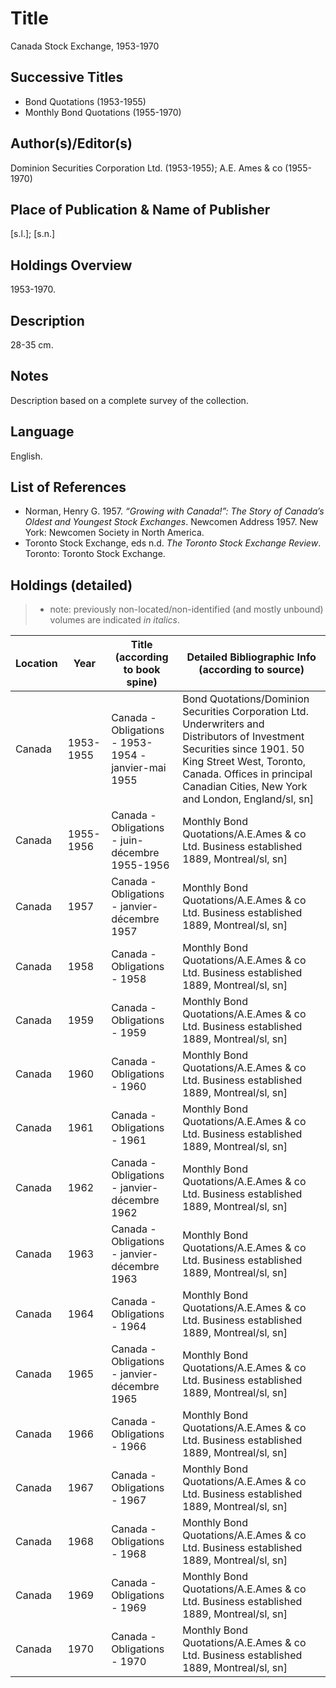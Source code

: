 # Title
Canada Stock Exchange, 1953-1970

## Successive Titles
* Bond Quotations (1953-1955)
* Monthly Bond Quotations (1955-1970)

## Author(s)/Editor(s)
Dominion Securities Corporation Ltd. (1953-1955); A.E. Ames & co (1955-1970)

## Place of Publication & Name of Publisher
[s.l.]; [s.n.]

## Holdings Overview
1953-1970.

## Description
28-35 cm.

## Notes
Description based on a complete survey of the collection.

## Language
English.

## List of References
* Norman, Henry G. 1957. *“Growing with Canada!”: The Story of Canada’s Oldest and Youngest Stock Exchanges*. Newcomen Address 1957. New York: Newcomen Society in North America.
* Toronto Stock Exchange, eds n.d. *The Toronto Stock Exchange Review*. Toronto: Toronto Stock Exchange.

## Holdings (detailed)

> * note: previously non-located/non-identified (and mostly unbound) volumes are indicated *in italics*.

| Location | Year      | Title (according to book spine)                     | Detailed Bibliographic Info (according to source)                                                                                                                                                                                        |
|----------|-----------|-----------------------------------------------------|------------------------------------------------------------------------------------------------------------------------------------------------------------------------------------------------------------------------------------------|
| Canada   | 1953-1955 | Canada - Obligations - 1953-1954 - janvier-mai 1955 | Bond Quotations/Dominion Securities Corporation Ltd. Underwriters and Distributors of Investment Securities since 1901. 50 King Street West, Toronto, Canada. Offices in principal Canadian Cities, New York and London, England/sl, sn] |
| Canada   | 1955-1956 | Canada - Obligations - juin-décembre 1955-1956      | Monthly Bond Quotations/A.E.Ames & co Ltd. Business established 1889, Montreal/sl, sn]                                                                                                                                                   |
| Canada   | 1957      | Canada - Obligations - janvier-décembre 1957        | Monthly Bond Quotations/A.E.Ames & co Ltd. Business established 1889, Montreal/sl, sn]                                                                                                                                                   |
| Canada   | 1958      | Canada - Obligations - 1958                         | Monthly Bond Quotations/A.E.Ames & co Ltd. Business established 1889, Montreal/sl, sn]                                                                                                                                                   |
| Canada   | 1959      | Canada - Obligations - 1959                         | Monthly Bond Quotations/A.E.Ames & co Ltd. Business established 1889, Montreal/sl, sn]                                                                                                                                                   |
| Canada   | 1960      | Canada - Obligations - 1960                         | Monthly Bond Quotations/A.E.Ames & co Ltd. Business established 1889, Montreal/sl, sn]                                                                                                                                                   |
| Canada   | 1961      | Canada - Obligations - 1961                         | Monthly Bond Quotations/A.E.Ames & co Ltd. Business established 1889, Montreal/sl, sn]                                                                                                                                                   |
| Canada   | 1962      | Canada - Obligations - janvier-décembre 1962        | Monthly Bond Quotations/A.E.Ames & co Ltd. Business established 1889, Montreal/sl, sn]                                                                                                                                                   |
| Canada   | 1963      | Canada - Obligations - janvier-décembre 1963        | Monthly Bond Quotations/A.E.Ames & co Ltd. Business established 1889, Montreal/sl, sn]                                                                                                                                                   |
| Canada   | 1964      | Canada - Obligations - 1964                         | Monthly Bond Quotations/A.E.Ames & co Ltd. Business established 1889, Montreal/sl, sn]                                                                                                                                                   |
| Canada   | 1965      | Canada - Obligations - janvier-décembre 1965        | Monthly Bond Quotations/A.E.Ames & co Ltd. Business established 1889, Montreal/sl, sn]                                                                                                                                                   |
| Canada   | 1966      | Canada - Obligations - 1966                         | Monthly Bond Quotations/A.E.Ames & co Ltd. Business established 1889, Montreal/sl, sn]                                                                                                                                                   |
| Canada   | 1967      | Canada - Obligations - 1967                         | Monthly Bond Quotations/A.E.Ames & co Ltd. Business established 1889, Montreal/sl, sn]                                                                                                                                                   |
| Canada   | 1968      | Canada - Obligations - 1968                         | Monthly Bond Quotations/A.E.Ames & co Ltd. Business established 1889, Montreal/sl, sn]                                                                                                                                                   |
| Canada   | 1969      | Canada - Obligations - 1969                         | Monthly Bond Quotations/A.E.Ames & co Ltd. Business established 1889, Montreal/sl, sn]                                                                                                                                                   |
| Canada   | 1970      | Canada - Obligations - 1970                         | Monthly Bond Quotations/A.E.Ames & co Ltd. Business established 1889, Montreal/sl, sn]                                                                                                                                                   |
